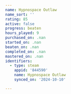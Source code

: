 ```yaml
---
name: Hypnospace Outlaw
name_sort: ''
rating: 85
active: false
progress: beaten
hours_played: 9
purchased_on: .nan
started_on: .nan
beaten_on: .nan
completed_on: .nan
mastered_on: .nan
identifiers:
  - type: steam
    appid: '844590'
    name: Hypnospace Outlaw
    synced_on: '2024-10-10'

---
```

